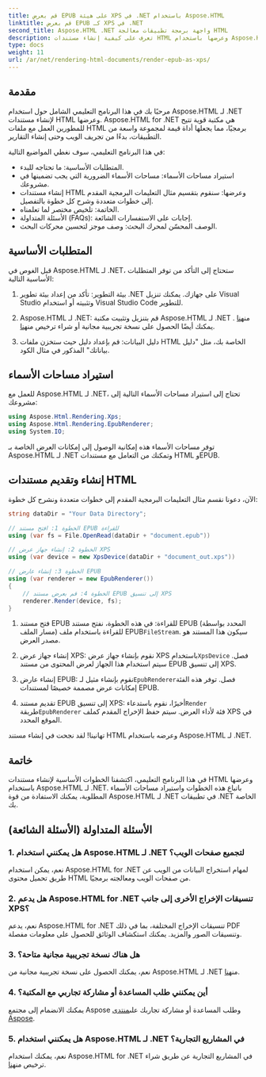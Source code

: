```yaml
---
title: قم بعرض EPUB على هيئة XPS في .NET باستخدام Aspose.HTML
linktitle: قم بعرض EPUB كـ XPS في .NET
second_title: Aspose.HTML .NET واجهة برمجة تطبيقات معالجة HTML
description: تعرف على كيفية إنشاء مستندات HTML وعرضها باستخدام Aspose.HTML لـ .NET في هذا البرنامج التعليمي الشامل. انغمس في عالم معالجة HTML وتجريد الويب والمزيد.
type: docs
weight: 11
url: /ar/net/rendering-html-documents/render-epub-as-xps/
---
```


## مقدمة

مرحبًا بك في هذا البرنامج التعليمي الشامل حول استخدام Aspose.HTML لـ .NET لإنشاء مستندات HTML وعرضها. Aspose.HTML for .NET هي مكتبة قوية تتيح للمطورين العمل مع ملفات HTML برمجيًا، مما يجعلها أداة قيمة لمجموعة واسعة من التطبيقات، بدءًا من تجريف الويب وحتى إنشاء التقارير.

في هذا البرنامج التعليمي، سوف نغطي المواضيع التالية:
- المتطلبات الأساسية: ما تحتاجه للبدء.
- استيراد مساحات الأسماء: مساحات الأسماء الضرورية التي يجب تضمينها في مشروعك.
- إنشاء مستندات HTML وعرضها: سنقوم بتقسيم مثال التعليمات البرمجية المقدم إلى خطوات متعددة وشرح كل خطوة بالتفصيل.
- الخاتمة: تلخيص مختصر لما تعلمناه.
- الأسئلة المتداولة (FAQs): إجابات على الاستفسارات الشائعة.
- الوصف المحسّن لمحرك البحث: وصف موجز لتحسين محركات البحث.

## المتطلبات الأساسية

قبل الغوص في Aspose.HTML لـ .NET، ستحتاج إلى التأكد من توفر المتطلبات الأساسية التالية:

1. بيئة التطوير: تأكد من إعداد بيئة تطوير .NET على جهازك. يمكنك تنزيل Visual Studio وتثبيته أو استخدام Visual Studio Code للتطوير.

2.  Aspose.HTML لـ .NET: قم بتنزيل وتثبيت مكتبة Aspose.HTML لـ .NET من[هنا](https://releases.aspose.com/html/net/) . يمكنك أيضًا الحصول على نسخة تجريبية مجانية أو شراء ترخيص من[هنا](https://purchase.aspose.com/buy).

3. دليل البيانات: قم بإعداد دليل حيث ستخزن ملفات HTML الخاصة بك، مثل "دليل بياناتك" المذكور في مثال الكود.

## استيراد مساحات الأسماء

للعمل مع Aspose.HTML لـ .NET، تحتاج إلى استيراد مساحات الأسماء التالية إلى مشروعك:

```csharp
using Aspose.Html.Rendering.Xps;
using Aspose.Html.Rendering.EpubRenderer;
using System.IO;
```

توفر مساحات الأسماء هذه إمكانية الوصول إلى إمكانات العرض الخاصة بـ Aspose.HTML لـ .NET وتمكنك من التعامل مع مستندات HTML وEPUB.

## إنشاء وتقديم مستندات HTML

الآن، دعونا نقسم مثال التعليمات البرمجية المقدم إلى خطوات متعددة ونشرح كل خطوة:

```csharp
string dataDir = "Your Data Directory";

// الخطوة 1: افتح مستند EPUB للقراءة
using (var fs = File.OpenRead(dataDir + "document.epub"))

// الخطوة 2: إنشاء جهاز عرض XPS
using (var device = new XpsDevice(dataDir + "document_out.xps"))

// الخطوة 3: إنشاء عارض EPUB
using (var renderer = new EpubRenderer())
{
    // الخطوة 4: قم بعرض مستند EPUB إلى تنسيق XPS
    renderer.Render(device, fs);
}
```

1.  فتح مستند EPUB للقراءة: في هذه الخطوة، نفتح مستند EPUB (المحدد بواسطة مسار الملف) للقراءة باستخدام ملف EPUB`FileStream`. سيكون هذا المستند هو مصدر العرض.

2.  إنشاء جهاز عرض XPS: نقوم بإنشاء جهاز عرض XPS باستخدام`XpsDevice` فصل. سيتم استخدام هذا الجهاز لعرض المحتوى من مستند EPUB إلى تنسيق XPS.

3.  إنشاء عارض EPUB: نقوم بإنشاء مثيل لـ`EpubRenderer`فصل. توفر هذه الفئة إمكانات عرض مصممة خصيصًا لمستندات EPUB.

4.  تقديم مستند EPUB إلى تنسيق XPS: أخيرًا، نقوم باستدعاء`Render` طريقة`EpubRenderer` فئة لأداء العرض. سيتم حفظ الإخراج المقدم كملف XPS في الموقع المحدد.

تهانينا! لقد نجحت في إنشاء مستند HTML وعرضه باستخدام Aspose.HTML لـ .NET.

## خاتمة

في هذا البرنامج التعليمي، اكتشفنا الخطوات الأساسية لإنشاء مستندات HTML وعرضها باستخدام Aspose.HTML لـ .NET. باتباع هذه الخطوات واستيراد مساحات الأسماء المطلوبة، يمكنك الاستفادة من قوة Aspose.HTML لـ .NET في تطبيقات .NET الخاصة بك.

## الأسئلة المتداولة (الأسئلة الشائعة)

### 1. هل يمكنني استخدام Aspose.HTML لـ .NET لتجميع صفحات الويب؟

نعم، يمكن استخدام Aspose.HTML for .NET لمهام استخراج البيانات من الويب عن طريق تحميل محتوى HTML من صفحات الويب ومعالجته برمجيًا.

### 2. هل يدعم Aspose.HTML for .NET تنسيقات الإخراج الأخرى إلى جانب XPS؟

نعم، يدعم Aspose.HTML for .NET تنسيقات الإخراج المختلفة، بما في ذلك PDF وتنسيقات الصور والمزيد. يمكنك استكشاف الوثائق للحصول على معلومات مفصلة.

### 3. هل هناك نسخة تجريبية مجانية متاحة؟

 نعم، يمكنك الحصول على نسخة تجريبية مجانية من Aspose.HTML لـ .NET من[هنا](https://releases.aspose.com/).

### 4. أين يمكنني طلب المساعدة أو مشاركة تجاربي مع المكتبة؟

 يمكنك الانضمام إلى مجتمع Aspose وطلب المساعدة أو مشاركة تجاربك على[منتدى Aspose](https://forum.aspose.com/).

### 5. هل يمكنني استخدام Aspose.HTML لـ .NET في المشاريع التجارية؟

 نعم، يمكنك استخدام Aspose.HTML for .NET في المشاريع التجارية عن طريق شراء ترخيص من[هنا](https://purchase.aspose.com/buy).


